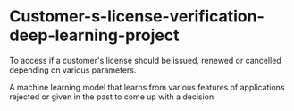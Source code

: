 # Customer-s-license-verification-deep-learning-project
To access if a customer's license should be issued, renewed or cancelled depending on various parameters.

A machine learning model that learns from various features of applications rejected or given in the past to come up with a decision
